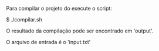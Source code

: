 Para compilar o projeto do execute o script:

$ ./compilar.sh

O resultado da compilação pode ser encontrado em 'output'.

O arquivo de entrada é o 'input.txt'
